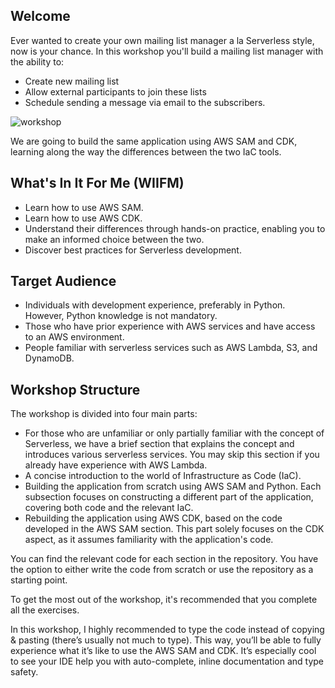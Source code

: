 ## Welcome
Ever wanted to create your own mailing list manager a la Serverless style, now is your chance. In this workshop you'll build a mailing list manager with the ability to:

* Create new mailing list
* Allow external participants to join these lists
* Schedule sending a message via email to the subscribers.

![workshop](https://github.com/fun-with-serverless/building-serverless-using-iac/assets/110536677/cbcb2866-93a8-488f-ad30-d014c10bba1d)

We are going to build the same application using AWS SAM and CDK, learning along the way the differences between the two IaC tools.

## What's In It For Me (WIIFM)
* Learn how to use AWS SAM.
* Learn how to use AWS CDK.
* Understand their differences through hands-on practice, enabling you to make an informed choice between the two.
* Discover best practices for Serverless development.

## Target Audience
* Individuals with development experience, preferably in Python. However, Python knowledge is not mandatory.
* Those who have prior experience with AWS services and have access to an AWS environment.
* People familiar with serverless services such as AWS Lambda, S3, and DynamoDB.


## Workshop Structure
The workshop is divided into four main parts:

* For those who are unfamiliar or only partially familiar with the concept of Serverless, we have a brief section that explains the concept and introduces various serverless services. You may skip this section if you already have experience with AWS Lambda.
* A concise introduction to the world of Infrastructure as Code (IaC).
* Building the application from scratch using AWS SAM and Python. Each subsection focuses on constructing a different part of the application, covering both code and the relevant IaC.
* Rebuilding the application using AWS CDK, based on the code developed in the AWS SAM section. This part solely focuses on the CDK aspect, as it assumes familiarity with the application's code.

You can find the relevant code for each section in the repository. You have the option to either write the code from scratch or use the repository as a starting point.

To get the most out of the workshop, it's recommended that you complete all the exercises.

In this workshop, I highly recommended to type the code instead of copying & pasting (there’s usually not much to type). This way, you’ll be able to fully experience what it’s like to use the AWS SAM and CDK. It’s especially cool to see your IDE help you with auto-complete, inline documentation and type safety.
